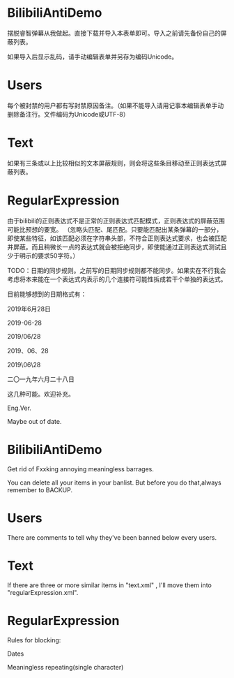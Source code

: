 
# BilibiliAntiDemo

摆脱睿智弹幕从我做起。直接下载并导入本表单即可。导入之前请先备份自己的屏蔽列表。

如果导入后显示乱码，请手动编辑表单并另存为编码Unicode。

# Users

每个被封禁的用户都有写封禁原因备注。（如果不能导入请用记事本编辑表单手动删除备注行。文件编码为Unicode或UTF-8）

# Text

如果有三条或以上比较相似的文本屏蔽规则，则会将这些条目移动至正则表达式屏蔽列表。

# RegularExpression

由于bilibili的正则表达式不是正常的正则表达式匹配模式，正则表达式的屏蔽范围可能比预想的要宽。
（忽略头匹配、尾匹配。只要能匹配出某条弹幕的一部分，即使某些特征，如该匹配必须在字符串头部，不符合正则表达式要求，也会被匹配并屏蔽。而且稍微长一点的表达式就会被拒绝同步，即使能通过正则表达式测试且少于明示的要求50字符。）

TODO：日期的同步规则。之前写的日期同步规则都不能同步。如果实在不行我会考虑将本来能在一个表达式内表示的几个连接符可能性拆成若干个单独的表达式。

目前能够想到的日期格式有：

2019年6月28日

2019-06-28

2019/06/28

2019、06、28

2019\06\28

二〇一九年六月二十八日

这几种可能。欢迎补充。


Eng.Ver.

Maybe out of date.


# BilibiliAntiDemo

Get rid of Fxxking annoying meaningless barrages.

You can delete all your items in your banlist. But before you do that,always remember to BACKUP.

# Users

There are comments to tell why they've been banned below every users.

# Text

If there are three or more similar items in "text.xml" , I'll move them into "regularExpression.xml".

# RegularExpression

Rules for blocking:

Dates

Meaningless repeating(single character)

